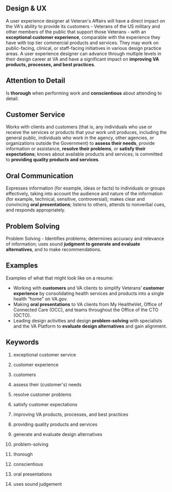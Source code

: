 ## Design & UX

A user experience designer at Veteran's Affairs will have a direct impact on the VA's ability to provide its customers - Veterans of the US military and other members of the public that support those Veterans - with an **exceptional customer experience**, comparable with the experience they have with top tier commercial products and services. They may work on public-facing, clinical, or staff-facing initiatives in various design practice areas. A user experience designer can advance through multiple levels in their design career at VA and have a significant impact on **improving VA products, processes, and best practices**.

## Attention to Detail

Is **thorough** when performing work and **conscientious** about attending to detail.

## Customer Service

Works with clients and customers (that is, any individuals who use or receive the services or products that your work unit produces, including the general public, individuals who work in the agency, other agencies, or organizations outside the Government) to **assess their needs**, provide information or assistance, **resolve their problems**, or **satisfy their expectations**; knows about available products and services; is committed to **providing quality products and services**.

## Oral Communication

Expresses information (for example, ideas or facts) to individuals or groups effectively, taking into account the audience and nature of the information (for example, technical, sensitive, controversial); makes clear and convincing **oral presentations**; listens to others, attends to nonverbal cues, and responds appropriately.

## Problem Solving

Problem Solving - Identifies problems; determines accuracy and relevance of information; uses sound **judgment to generate and evaluate alternatives**, and to make recommendations.

## Examples

Examples of what that might look like on a resume:

- Working with **customers** and VA clients to simplify Veterans’ **customer experience** by consolidating health services and products into a single health “home” on VA.gov.
- Making **oral presentations** to VA clients from My HealtheVet, Office of Connected Care (OCC), and teams throughout the Office of the CTO (OCTO).
- Leading design activities and design **problem-solving** with specialists and the VA Platform to **evaluate design alternatives** and gain alignment.

## Keywords

1. exceptional customer service
13. customer experience
12. customers
5. assess their (customer's) needs
6. resolve customer problems
7. satisfy customer expectations

2. improving VA products, processes, and best practices
8. providing quality products and services

11. generate and evaluate design alternatives
14. problem-solving

3. thorough
4. conscientious
9. oral presentations
10. uses sound judgement
